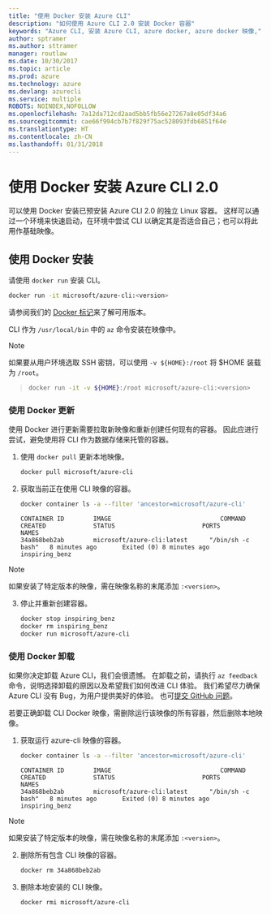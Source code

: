 ```yaml
---
title: "使用 Docker 安装 Azure CLI"
description: "如何使用 Azure CLI 2.0 安装 Docker 容器"
keywords: "Azure CLI, 安装 Azure CLI, azure docker, azure docker 映像,"
author: sptramer
ms.author: sttramer
manager: routlaw
ms.date: 10/30/2017
ms.topic: article
ms.prod: azure
ms.technology: azure
ms.devlang: azurecli
ms.service: multiple
ROBOTS: NOINDEX,NOFOLLOW
ms.openlocfilehash: 7a12da712cd2aad5bb5fb56e27267a8e05df34a6
ms.sourcegitcommit: cae66f994cb7b7f829f75ac528093fdb6851f64e
ms.translationtype: HT
ms.contentlocale: zh-CN
ms.lasthandoff: 01/31/2018
---
```

# <a name="install-azure-cli-20-with-docker"></a>使用 Docker 安装 Azure CLI 2.0

可以使用 Docker 安装已预安装 Azure CLI 2.0 的独立 Linux 容器。 这样可以通过一个环境来快速启动，在环境中尝试 CLI 以确定其是否适合自己；也可以将此用作基础映像。

## <a name="install-with-docker"></a>使用 Docker 安装

请使用 `docker run` 安装 CLI。

   ```bash
   docker run -it microsoft/azure-cli:<version>
   ```

请参阅我们的 [Docker 标记](https://hub.docker.com/r/microsoft/azure-cli/tags/)来了解可用版本。

CLI 作为 `/usr/local/bin` 中的 `az` 命令安装在映像中。

> [!NOTE]
> 如果要从用户环境选取 SSH 密钥，可以使用 `-v ${HOME}:/root` 将 $HOME 装载为 `/root`。

> ```bash
> docker run -it -v ${HOME}:/root microsoft/azure-cli:<version>
> ```

### <a name="update-with-docker"></a>使用 Docker 更新

使用 Docker 进行更新需要拉取新映像和重新创建任何现有的容器。 因此应进行尝试，避免使用将 CLI 作为数据存储来托管的容器。

1. 使用 `docker pull` 更新本地映像。

   ```bash
   docker pull microsoft/azure-cli
   ```

2. 获取当前正在使用 CLI 映像的容器。

   ```bash
   docker container ls -a --filter 'ancestor=microsoft/azure-cli'
   ```

   ```output
   CONTAINER ID        IMAGE                              COMMAND             CREATED             STATUS                        PORTS               NAMES
   34a868beb2ab        microsoft/azure-cli:latest      "/bin/sh -c bash"   8 minutes ago       Exited (0) 8 minutes ago                       inspiring_benz
   ```

  > [!NOTE]
  > 如果安装了特定版本的映像，需在映像名称的末尾添加 `:<version>`。

3. 停止并重新创建容器。

   ```bash
   docker stop inspiring_benz
   docker rm inspiring_benz
   docker run microsoft/azure-cli
   ```

### <a name="uninstall-with-docker"></a>使用 Docker 卸载

如果你决定卸载 Azure CLI，我们会很遗憾。 在卸载之前，请执行 `az feedback` 命令，说明选择卸载的原因以及希望我们如何改进 CLI 体验。 我们希望尽力确保 Azure CLI 没有 Bug，为用户提供美好的体验。 也可[提交 GitHub 问题](https://github.com/Azure/azure-cli/issues)。

若要正确卸载 CLI Docker 映像，需删除运行该映像的所有容器，然后删除本地映像。

1. 获取运行 azure-cli 映像的容器。

   ```bash
   docker container ls -a --filter 'ancestor=microsoft/azure-cli'
   ```

   ```output
   CONTAINER ID        IMAGE                              COMMAND             CREATED             STATUS                        PORTS               NAMES
   34a868beb2ab        microsoft/azure-cli:latest      "/bin/sh -c bash"   8 minutes ago       Exited (0) 8 minutes ago                       inspiring_benz
   ```
  > [!NOTE]
  > 如果安装了特定版本的映像，需在映像名称的末尾添加 `:<version>`。

2. 删除所有包含 CLI 映像的容器。

   ```bash
   docker rm 34a868beb2ab
   ```

3. 删除本地安装的 CLI 映像。

   ```bash
   docker rmi microsoft/azure-cli
   ```

